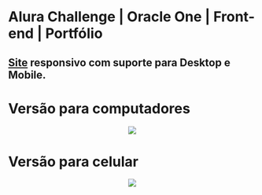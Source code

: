 # Alura Challenge | Oracle One | Front-end | Portfólio

## <a href="https://wollace-buarque.github.io/Portifolio/">Site</a> responsivo com suporte para Desktop e Mobile.


# Versão para computadores
<p align="center">
     <img style="center" src="https://github.com/Wollace-Buarque/Portifolio/blob/main/assets/images/page/desktop.gif?raw=true">
</p>

# Versão para celular
<p align="center">
    <img src="https://github.com/Wollace-Buarque/Portifolio/blob/main/assets/images/page/mobile.gif?raw=true"> 
</p>
